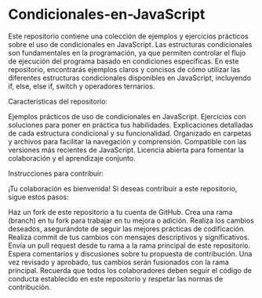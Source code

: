 # Condicionales-en-JavaScript
Este repositorio contiene una colección de ejemplos y ejercicios prácticos sobre el uso de condicionales en JavaScript. Las estructuras condicionales son fundamentales en la programación, ya que permiten controlar el flujo de ejecución del programa basado en condiciones específicas. En este repositorio, encontrarás ejemplos claros y concisos de cómo utilizar las diferentes estructuras condicionales disponibles en JavaScript, incluyendo if, else, else if, switch y operadores ternarios.

Características del repositorio:

Ejemplos prácticos de uso de condicionales en JavaScript.
Ejercicios con soluciones para poner en práctica tus habilidades.
Explicaciones detalladas de cada estructura condicional y su funcionalidad.
Organizado en carpetas y archivos para facilitar la navegación y comprensión.
Compatible con las versiones más recientes de JavaScript.
Licencia abierta para fomentar la colaboración y el aprendizaje conjunto.

Instrucciones para contribuir:

¡Tu colaboración es bienvenida! Si deseas contribuir a este repositorio, sigue estos pasos:

Haz un fork de este repositorio a tu cuenta de GitHub.
Crea una rama (branch) en tu fork para trabajar en tu mejora o adición.
Realiza los cambios deseados, asegurándote de seguir las mejores prácticas de codificación.
Realiza commit de tus cambios con mensajes descriptivos y significativos.
Envía un pull request desde tu rama a la rama principal de este repositorio.
Espera comentarios y discusiones sobre tu propuesta de contribución.
Una vez revisado y aprobado, tus cambios serán fusionados con la rama principal.
Recuerda que todos los colaboradores deben seguir el código de conducta establecido en este repositorio y respetar las normas de contribución.

